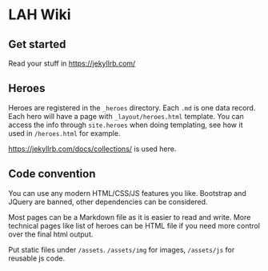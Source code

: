 # LAH Wiki

## Get started

Read your stuff in https://jekyllrb.com/

## Heroes

Heroes are registered in the `_heroes` directory. Each `.md` is one data record. Each hero will have a page with `_layout/heroes.html` template.
You can access the info through `site.heroes` when doing templating, see how it used in `/heroes.html` for example.

https://jekyllrb.com/docs/collections/ is used here.

## Code convention

You can use any modern HTML/CSS/JS features you like. Bootstrap and JQuery are banned, other dependencies can be considered.

Most pages can be a Markdown file as it is easier to read and write. More technical pages like list of heroes can be HTML file if you need more control over the final html output.

Put static files under `/assets`. `/assets/img` for images, `/assets/js` for reusable js code.
